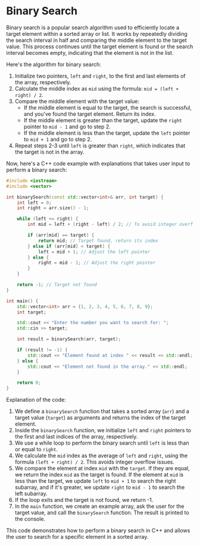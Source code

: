 # Binary Search

Binary search is a popular search algorithm used to efficiently locate a target element within a sorted array or list. It works by repeatedly dividing the search interval in half and comparing the middle element to the target value. This process continues until the target element is found or the search interval becomes empty, indicating that the element is not in the list.

Here's the algorithm for binary search:

1. Initialize two pointers, `left` and `right`, to the first and last elements of the array, respectively.
2. Calculate the middle index as `mid` using the formula: `mid = (left + right) / 2`.
3. Compare the middle element with the target value:
   - If the middle element is equal to the target, the search is successful, and you've found the target element. Return its index.
   - If the middle element is greater than the target, update the `right` pointer to `mid - 1` and go to step 2.
   - If the middle element is less than the target, update the `left` pointer to `mid + 1` and go to step 2.
4. Repeat steps 2-3 until `left` is greater than `right`, which indicates that the target is not in the array.

Now, here's a C++ code example with explanations that takes user input to perform a binary search:

```cpp
#include <iostream>
#include <vector>

int binarySearch(const std::vector<int>& arr, int target) {
    int left = 0;
    int right = arr.size() - 1;

    while (left <= right) {
        int mid = left + (right - left) / 2; // To avoid integer overflow

        if (arr[mid] == target) {
            return mid; // Target found, return its index
        } else if (arr[mid] < target) {
            left = mid + 1; // Adjust the left pointer
        } else {
            right = mid - 1; // Adjust the right pointer
        }
    }

    return -1; // Target not found
}

int main() {
    std::vector<int> arr = {1, 2, 3, 4, 5, 6, 7, 8, 9};
    int target;

    std::cout << "Enter the number you want to search for: ";
    std::cin >> target;

    int result = binarySearch(arr, target);

    if (result != -1) {
        std::cout << "Element found at index " << result << std::endl;
    } else {
        std::cout << "Element not found in the array." << std::endl;
    }

    return 0;
}
```

Explanation of the code:

1. We define a `binarySearch` function that takes a sorted array (`arr`) and a target value (`target`) as arguments and returns the index of the target element.
2. Inside the `binarySearch` function, we initialize `left` and `right` pointers to the first and last indices of the array, respectively.
3. We use a while loop to perform the binary search until `left` is less than or equal to `right`.
4. We calculate the `mid` index as the average of `left` and `right`, using the formula `(left + right) / 2`. This avoids integer overflow issues.
5. We compare the element at index `mid` with the `target`. If they are equal, we return the index `mid` as the target is found. If the element at `mid` is less than the target, we update `left` to `mid + 1` to search the right subarray, and if it's greater, we update `right` to `mid - 1` to search the left subarray.
6. If the loop exits and the target is not found, we return -1.
7. In the `main` function, we create an example array, ask the user for the target value, and call the `binarySearch` function. The result is printed to the console.

This code demonstrates how to perform a binary search in C++ and allows the user to search for a specific element in a sorted array.
